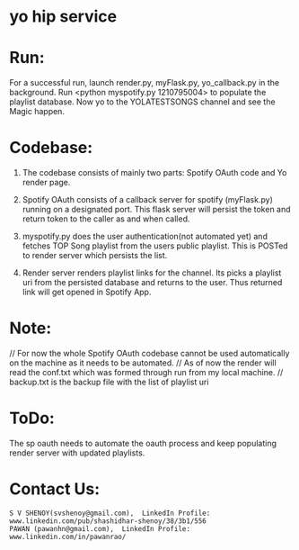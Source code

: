 # yo hip service

# Run:
   For a successful run, launch render.py, myFlask.py, yo_callback.py in the background. Run <python myspotify.py 1210795004> to populate the playlist database. Now yo to the YOLATESTSONGS channel and see the Magic happen.

# Codebase:
1. The codebase consists of mainly two parts: Spotify OAuth code and Yo render page.

2. Spotify OAuth consists of a callback server for spotify (myFlask.py) running on a designated port.
   This flask server will persist the token and return token to the caller as and when called. 

3. myspotify.py does the user authentication(not automated yet) and fetches TOP Song playlist
  from the users public playlist. This is POSTed to render server which persists the list.

4. Render server renders playlist links for the channel. Its picks a playlist uri from the persisted
  database and returns to the user. Thus returned link will get opened in Spotify App.

# Note:
// For now the whole Spotify OAuth codebase cannot be used automatically on the machine as it needs to be automated.
// As of now the render will read the conf.txt which was formed through run from my local machine.
// backup.txt is the backup file with the list  of playlist uri

# ToDo:
  The sp oauth needs to automate the oauth process and keep populating render server with updated playlists.

# Contact Us:
    S V SHENOY(svshenoy@gmail.com),  LinkedIn Profile: www.linkedin.com/pub/shashidhar-shenoy/38/3b1/556
    PAWAN (pawanhn@gmail.com),  LinkedIn Profile: www.linkedin.com/in/pawanrao/   
